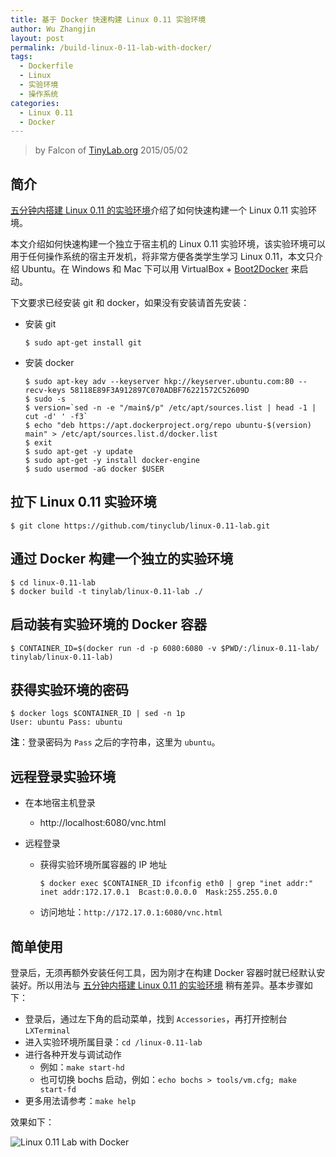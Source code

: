 ```yaml
---
title: 基于 Docker 快速构建 Linux 0.11 实验环境
author: Wu Zhangjin
layout: post
permalink: /build-linux-0-11-lab-with-docker/
tags:
  - Dockerfile
  - Linux
  - 实验环境
  - 操作系统
categories:
  - Linux 0.11
  - Docker
---
```


> by Falcon of [TinyLab.org][1]
> 2015/05/02


## 简介

[五分钟内搭建 Linux 0.11 的实验环境][2]介绍了如何快速构建一个 Linux 0.11 实验环境。

本文介绍如何快速构建一个独立于宿主机的 Linux 0.11 实验环境，该实验环境可以用于任何操作系统的宿主开发机，将非常方便各类学生学习 Linux 0.11，本文只介绍 Ubuntu。在 Windows 和 Mac 下可以用 VirtualBox + [Boot2Docker][3] 来启动。

下文要求已经安装 git 和 docker，如果没有安装请首先安装：

  * 安装 git

        $ sudo apt-get install git


  * 安装 docker

        $ sudo apt-key adv --keyserver hkp://keyserver.ubuntu.com:80 --recv-keys 58118E89F3A912897C070ADBF76221572C52609D
        $ sudo -s
        $ version=`sed -n -e "/main$/p" /etc/apt/sources.list | head -1 | cut -d' ' -f3`
        $ echo "deb https://apt.dockerproject.org/repo ubuntu-$(version) main" > /etc/apt/sources.list.d/docker.list
        $ exit
        $ sudo apt-get -y update
        $ sudo apt-get -y install docker-engine
        $ sudo usermod -aG docker $USER

## 拉下 Linux 0.11 实验环境

    $ git clone https://github.com/tinyclub/linux-0.11-lab.git


## 通过 Docker 构建一个独立的实验环境

    $ cd linux-0.11-lab
    $ docker build -t tinylab/linux-0.11-lab ./


## 启动装有实验环境的 Docker 容器

    $ CONTAINER_ID=$(docker run -d -p 6080:6080 -v $PWD/:/linux-0.11-lab/ tinylab/linux-0.11-lab)


## 获得实验环境的密码

    $ docker logs $CONTAINER_ID | sed -n 1p
    User: ubuntu Pass: ubuntu


**注**：登录密码为 `Pass` 之后的字符串，这里为 `ubuntu`。

## 远程登录实验环境

  * 在本地宿主机登录
      * http://localhost:6080/vnc.html

  * 远程登录

      * 获得实验环境所属容器的 IP 地址

            $ docker exec $CONTAINER_ID ifconfig eth0 | grep "inet addr:"
            inet addr:172.17.0.1  Bcast:0.0.0.0  Mask:255.255.0.0


      * 访问地址：`http://172.17.0.1:6080/vnc.html`

## 简单使用

登录后，无须再额外安装任何工具，因为刚才在构建 Docker 容器时就已经默认安装好。所以用法与 [五分钟内搭建 Linux 0.11 的实验环境][2] 稍有差异。基本步骤如下：

  * 登录后，通过左下角的启动菜单，找到 `Accessories`，再打开控制台 `LXTerminal`
  * 进入实验环境所属目录：`cd /linux-0.11-lab`
  * 进行各种开发与调试动作
      * 例如：`make start-hd`
      * 也可切换 bochs 启动，例如：`echo bochs > tools/vm.cfg; make start-fd`
  * 更多用法请参考：`make help`

效果如下：

![Linux 0.11 Lab with Docker][4]





 [1]: http://tinylab.org
 [2]: /take-5-minutes-to-build-linux-0-11-experiment-envrionment/
 [3]: http://boot2docker.io/
 [4]: /wp-content/uploads/2015/05/linux-0.11-lab-with-docker-vncserver+novnc.jpg
